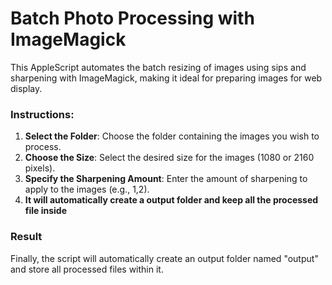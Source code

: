 # Batch Photo Processing with ImageMagick
This AppleScript automates the batch resizing of images using sips and sharpening with ImageMagick, making it ideal for preparing images for web display.

### Instructions:
1. **Select the Folder**: Choose the folder containing the images you wish to process.
2. **Choose the Size**: Select the desired size for the images (1080 or 2160 pixels).
3. **Specify the Sharpening Amount**: Enter the amount of sharpening to apply to the images (e.g., 1,2).
4. **It will automatically create a output folder and keep all the processed file inside**

### Result
Finally, the script will automatically create an output folder named "output" and store all processed files within it.

